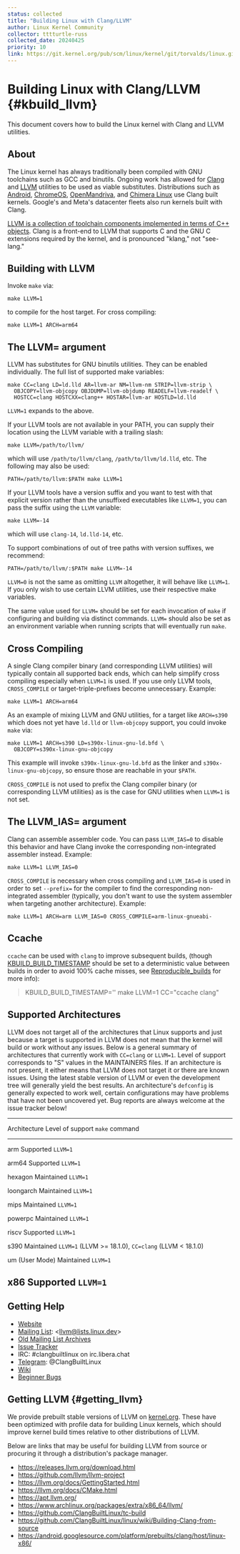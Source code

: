 ```yaml
---
status: collected
title: "Building Linux with Clang/LLVM"
author: Linux Kernel Community
collector: tttturtle-russ
collected_date: 20240425
priority: 10
link: https://git.kernel.org/pub/scm/linux/kernel/git/torvalds/linux.git/tree/Documentation/kbuild/llvm.rst
---
```


# Building Linux with Clang/LLVM {#kbuild_llvm}

This document covers how to build the Linux kernel with Clang and LLVM
utilities.

## About

The Linux kernel has always traditionally been compiled with GNU
toolchains such as GCC and binutils. Ongoing work has allowed for
[Clang](https://clang.llvm.org/) and [LLVM](https://llvm.org/) utilities
to be used as viable substitutes. Distributions such as
[Android](https://www.android.com/),
[ChromeOS](https://www.chromium.org/chromium-os),
[OpenMandriva](https://www.openmandriva.org/), and [Chimera
Linux](https://chimera-linux.org/) use Clang built kernels. Google\'s
and Meta\'s datacenter fleets also run kernels built with Clang.

[LLVM is a collection of toolchain components implemented in terms of
C++ objects](https://www.aosabook.org/en/llvm.html). Clang is a
front-end to LLVM that supports C and the GNU C extensions required by
the kernel, and is pronounced \"klang,\" not \"see-lang.\"

## Building with LLVM

Invoke `make` via:

    make LLVM=1

to compile for the host target. For cross compiling:

    make LLVM=1 ARCH=arm64

## The LLVM= argument

LLVM has substitutes for GNU binutils utilities. They can be enabled
individually. The full list of supported make variables:

    make CC=clang LD=ld.lld AR=llvm-ar NM=llvm-nm STRIP=llvm-strip \
      OBJCOPY=llvm-objcopy OBJDUMP=llvm-objdump READELF=llvm-readelf \
      HOSTCC=clang HOSTCXX=clang++ HOSTAR=llvm-ar HOSTLD=ld.lld

`LLVM=1` expands to the above.

If your LLVM tools are not available in your PATH, you can supply their
location using the LLVM variable with a trailing slash:

    make LLVM=/path/to/llvm/

which will use `/path/to/llvm/clang`, `/path/to/llvm/ld.lld`, etc. The
following may also be used:

    PATH=/path/to/llvm:$PATH make LLVM=1

If your LLVM tools have a version suffix and you want to test with that
explicit version rather than the unsuffixed executables like `LLVM=1`,
you can pass the suffix using the `LLVM` variable:

    make LLVM=-14

which will use `clang-14`, `ld.lld-14`, etc.

To support combinations of out of tree paths with version suffixes, we
recommend:

    PATH=/path/to/llvm/:$PATH make LLVM=-14

`LLVM=0` is not the same as omitting `LLVM` altogether, it will behave
like `LLVM=1`. If you only wish to use certain LLVM utilities, use their
respective make variables.

The same value used for `LLVM=` should be set for each invocation of
`make` if configuring and building via distinct commands. `LLVM=` should
also be set as an environment variable when running scripts that will
eventually run `make`.

## Cross Compiling

A single Clang compiler binary (and corresponding LLVM utilities) will
typically contain all supported back ends, which can help simplify cross
compiling especially when `LLVM=1` is used. If you use only LLVM tools,
`CROSS_COMPILE` or target-triple-prefixes become unnecessary. Example:

    make LLVM=1 ARCH=arm64

As an example of mixing LLVM and GNU utilities, for a target like
`ARCH=s390` which does not yet have `ld.lld` or `llvm-objcopy` support,
you could invoke `make` via:

    make LLVM=1 ARCH=s390 LD=s390x-linux-gnu-ld.bfd \
      OBJCOPY=s390x-linux-gnu-objcopy

This example will invoke `s390x-linux-gnu-ld.bfd` as the linker and
`s390x-linux-gnu-objcopy`, so ensure those are reachable in your
`$PATH`.

`CROSS_COMPILE` is not used to prefix the Clang compiler binary (or
corresponding LLVM utilities) as is the case for GNU utilities when
`LLVM=1` is not set.

## The LLVM_IAS= argument

Clang can assemble assembler code. You can pass `LLVM_IAS=0` to disable
this behavior and have Clang invoke the corresponding non-integrated
assembler instead. Example:

    make LLVM=1 LLVM_IAS=0

`CROSS_COMPILE` is necessary when cross compiling and `LLVM_IAS=0` is
used in order to set `--prefix=` for the compiler to find the
corresponding non-integrated assembler (typically, you don\'t want to
use the system assembler when targeting another architecture). Example:

    make LLVM=1 ARCH=arm LLVM_IAS=0 CROSS_COMPILE=arm-linux-gnueabi-

## Ccache

`ccache` can be used with `clang` to improve subsequent builds, (though
[KBUILD_BUILD_TIMESTAMP](kbuild.html#kbuild-build-timestamp) should be
set to a deterministic value between builds in order to avoid 100% cache
misses, see [Reproducible_builds](reproducible-builds.html#timestamps)
for more info):

> KBUILD_BUILD_TIMESTAMP=\'\' make LLVM=1 CC=\"ccache clang\"

## Supported Architectures

LLVM does not target all of the architectures that Linux supports and
just because a target is supported in LLVM does not mean that the kernel
will build or work without any issues. Below is a general summary of
architectures that currently work with `CC=clang` or `LLVM=1`. Level of
support corresponds to \"S\" values in the MAINTAINERS files. If an
architecture is not present, it either means that LLVM does not target
it or there are known issues. Using the latest stable version of LLVM or
even the development tree will generally yield the best results. An
architecture\'s `defconfig` is generally expected to work well, certain
configurations may have problems that have not been uncovered yet. Bug
reports are always welcome at the issue tracker below!

  -----------------------------------------------------------------------
  Architecture            Level of support        `make` command
  ----------------------- ----------------------- -----------------------
  arm                     Supported               `LLVM=1`

  arm64                   Supported               `LLVM=1`

  hexagon                 Maintained              `LLVM=1`

  loongarch               Maintained              `LLVM=1`

  mips                    Maintained              `LLVM=1`

  powerpc                 Maintained              `LLVM=1`

  riscv                   Supported               `LLVM=1`

  s390                    Maintained              `LLVM=1` (LLVM \>=
                                                  18.1.0), `CC=clang`
                                                  (LLVM \< 18.1.0)

  um (User Mode)          Maintained              `LLVM=1`

  x86                     Supported               `LLVM=1`
  -----------------------------------------------------------------------

## Getting Help

-   [Website](https://clangbuiltlinux.github.io/)
-   [Mailing List](https://lore.kernel.org/llvm/):
    \<<llvm@lists.linux.dev>\>
-   [Old Mailing List
    Archives](https://groups.google.com/g/clang-built-linux)
-   [Issue Tracker](https://github.com/ClangBuiltLinux/linux/issues)
-   IRC: #clangbuiltlinux on irc.libera.chat
-   [Telegram](https://t.me/ClangBuiltLinux): \@ClangBuiltLinux
-   [Wiki](https://github.com/ClangBuiltLinux/linux/wiki)
-   [Beginner
    Bugs](https://github.com/ClangBuiltLinux/linux/issues?q=is%3Aopen+is%3Aissue+label%3A%22good+first+issue%22)

## Getting LLVM {#getting_llvm}

We provide prebuilt stable versions of LLVM on
[kernel.org](https://kernel.org/pub/tools/llvm/). These have been
optimized with profile data for building Linux kernels, which should
improve kernel build times relative to other distributions of LLVM.

Below are links that may be useful for building LLVM from source or
procuring it through a distribution\'s package manager.

-   <https://releases.llvm.org/download.html>
-   <https://github.com/llvm/llvm-project>
-   <https://llvm.org/docs/GettingStarted.html>
-   <https://llvm.org/docs/CMake.html>
-   <https://apt.llvm.org/>
-   <https://www.archlinux.org/packages/extra/x86_64/llvm/>
-   <https://github.com/ClangBuiltLinux/tc-build>
-   <https://github.com/ClangBuiltLinux/linux/wiki/Building-Clang-from-source>
-   <https://android.googlesource.com/platform/prebuilts/clang/host/linux-x86/>
